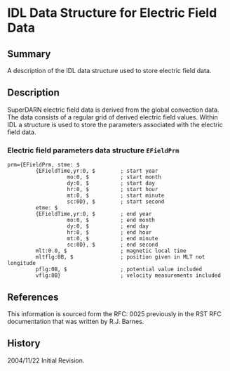 <!--
(C) copyright VT SuperDARN, Virginia Polytechnic Institute & State University
author: Kevin Sterne
-->

# IDL Data Structure for Electric Field Data

## Summary

A description of the IDL data structure used to store electric field data.

## Description

SuperDARN electric field data is derived from the global convection data. The data consists of a regular grid of derived electric field values. Within IDL a structure is used to store the parameters associated with the electric field data.

### Electric field parameters data structure `EFieldPrm`
```
prm={EFieldPrm, stme: $
         {EFieldTime,yr:0, $        ; start year
                   mo:0, $          ; start month
                   dy:0, $          ; start day
                   hr:0, $          ; start hour
                   mt:0, $          ; start minute
                   sc:0D}, $        ; start second
         etme: $
         {EFieldTime,yr:0, $        ; end year
                   mo:0, $          ; end month
                   dy:0, $          ; end day
                   hr:0, $          ; end hour
                   mt:0, $          ; end minute
                   sc:0D}, $        ; end second
         mlt:0.0, $                 ; magnetic local time
         mltflg:0B, $               ; position given in MLT not longitude
         pflg:0B, $                 ; potential value included
         vflg:0B}                   ; velocity measurements included
```

## References

This information is sourced form the RFC: 0025 previously in the RST RFC documentation that was written by R.J. Barnes.

## History

2004/11/22  Initial Revision.
